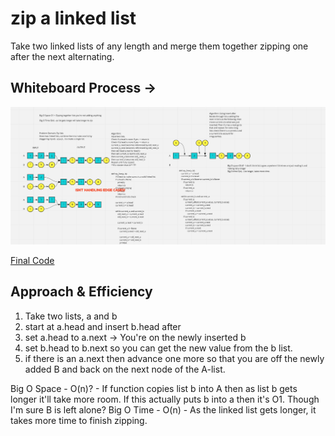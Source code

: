 # zip a linked list

Take two linked lists of any length and merge them together zipping one after the next alternating.

## Whiteboard Process -> 

![Whiteboard](./whiteboard.png)

[Final Code](../../code_challenges/linked_list_zip.py)

## Approach & Efficiency

1. Take two lists, a and b
2. start at a.head and insert b.head after
3. set a.head to a.next -> You're on the newly inserted b
4. set b.head to b.next so you can get the new value from the b list.
5. if there is an a.next then advance one more so that you are off the newly added B and back on the next node of the A-list.


Big O Space - O(n)? - If function copies list b into A then as list b gets longer it'll take more room. If this actually puts b into a then it's O1. Though I'm sure B is left alone?
Big O Time - O(n) - As the linked list gets longer, it takes more time to finish zipping.